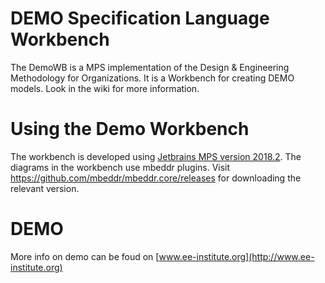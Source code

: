 # DEMO Specification Language Workbench

The DemoWB is a MPS implementation of the Design & Engineering Methodology for Organizations. It is a Workbench for creating DEMO models. Look in the wiki for more information.

# Using the Demo Workbench 
The workbench is developed using [Jetbrains MPS version 2018.2](http://jetbrains.com/mps/download). The diagrams in the workbench use mbeddr plugins. Visit https://github.com/mbeddr/mbeddr.core/releases for downloading the relevant version.

# DEMO
More info on demo can be foud on [www.ee-institute.org](http://www.ee-institute.org)
